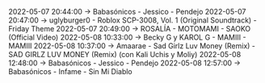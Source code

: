 2022-05-07 20:44:00 -> Babasónicos - Jessico - Pendejo
2022-05-07 20:47:00 -> uglyburger0 - Roblox SCP-3008, Vol. 1 (Original Soundtrack) - Friday Theme
2022-05-07 20:49:00 -> ROSALÍA - MOTOMAMI - SAOKO (Official Video)
2022-05-08 10:33:00 -> Becky G y KAROL G - MAMIII - MAMIII
2022-05-08 10:37:00 -> Amaarae - Sad Girlz Luv Money (Remix) - SAD GIRLZ LUV MONEY (Remix) (con Kali Uchis y Moliy)
2022-05-08 12:48:00 -> Babasónicos - Jessico - Pendejo
2022-05-08 12:57:00 -> Babasónicos - Infame - Sin Mi Diablo
